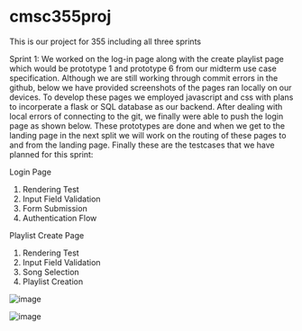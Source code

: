 # cmsc355proj
This is our project for 355 including all three sprints

Sprint 1: 
We worked on the log-in page along with the create playlist page which would be prototype 1 and prototype 6 from our midterm use case specification. Although we are still working through commit errors in the github, below we have provided screenshots of the pages ran locally on our devices. To develop these pages we employed javascript and css with plans to incorperate a flask or SQL database as our backend. After dealing with local errors of connecting to the git, we finally were able to push the login page as shown below. These prototypes are done and when we get to the landing page in the next split we will work on the routing of these pages to and from the landing page. Finally these are the testcases that we have planned for this sprint:

Login Page
1. Rendering Test
2. Input Field Validation
3. Form Submission
4. Authentication Flow

Playlist Create Page
1. Rendering Test
2. Input Field Validation
3. Song Selection
4. Playlist Creation



![image](https://github.com/RonitCodes/cmsc355proj/assets/136006251/eaffe8e0-38d1-4eed-ad8d-a0b7112050cd)


![image](https://github.com/RonitCodes/cmsc355proj/assets/136006251/471c1418-6ac9-4f24-8ba8-8903f4a2f64a)

